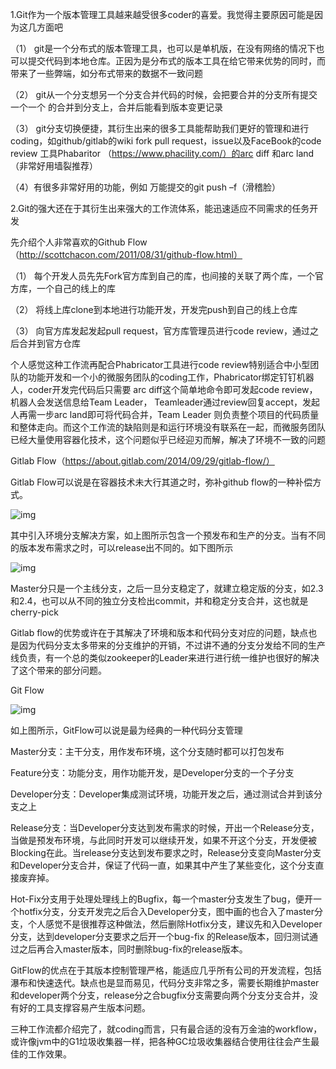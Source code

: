 1.Git作为一个版本管理工具越来越受很多coder的喜爱。我觉得主要原因可能是因为这几方面吧

（1） git是一个分布式的版本管理工具，也可以是单机版，在没有网络的情况下也可以提交代码到本地仓库。正因为是分布式的版本工具在给它带来优势的同时，而带来了一些弊端，如分布式带来的数据不一致问题

（2）  git从一个分支想另一个分支合并代码的时候，会把要合并的分支所有提交一个一个 的合并到分支上，合并后能看到版本变更记录

（3） git分支切换便捷，其衍生出来的很多工具能帮助我们更好的管理和进行coding，如github/gitlab的wiki fork pull request，issue以及FaceBook的code review 工具Phabaritor （https://www.phacility.com/）的arc diff 和arc land（非常好用墙裂推荐）

（4）有很多非常好用的功能，例如 万能提交的git push –f（滑稽脸）



2.Git的强大还在于其衍生出来强大的工作流体系，能迅速适应不同需求的任务开发

先介绍个人非常喜欢的Github Flow（http://scottchacon.com/2011/08/31/github-flow.html）

（1）       每个开发人员先先Fork官方库到自己的库，也间接的关联了两个库，一个官方库，一个自己的线上的库

（2）       将线上库clone到本地进行功能开发，开发完push到自己的线上仓库

（3）       向官方库发起发起pull request，官方库管理员进行code review，通过之后合并到官方仓库

个人感觉这种工作流再配合Phabricator工具进行code review特别适合中小型团队的功能开发和一个小的微服务团队的coding工作，Phabricator绑定钉钉机器人，coder开发完代码后只需要 arc diff这个简单地命令即可发起code review，机器人会发送信息给Team Leader， Teamleader通过review回复accept，发起人再需一步arc land即可将代码合并，Team Leader 则负责整个项目的代码质量和整体走向。而这个工作流的缺陷则是和运行环境没有联系在一起，而微服务团队已经大量使用容器化技术，这个问题似乎已经迎刃而解，解决了环境不一致的问题

Gitlab Flow（https://about.gitlab.com/2014/09/29/gitlab-flow/）

Gitlab Flow可以说是在容器技术未大行其道之时，弥补github flow的一种补偿方式。

![img](file:///C:\Users\dell\AppData\Local\Temp\msohtmlclip1\01\clip_image002.png)

 

其中引入环境分支解决方案，如上图所示包含一个预发布和生产的分支。当有不同的版本发布需求之时，可以release出不同的。如下图所示

![img](file:///C:\Users\dell\AppData\Local\Temp\msohtmlclip1\01\clip_image004.png)

Master分只是一个主线分支，之后一旦分支稳定了，就建立稳定版的分支，如2.3和2.4，也可以从不同的独立分支检出commit，并和稳定分支合并，这也就是cherry-pick

Gitlab flow的优势或许在于其解决了环境和版本和代码分支对应的问题，缺点也是因为代码分支太多带来的分支维护的开销，不过讲不通的分支分发给不同的生产线负责，有一个总的类似zookeeper的Leader来进行进行统一维护也很好的解决了这个带来的部分问题。

Git Flow

![img](file:///C:\Users\dell\AppData\Local\Temp\msohtmlclip1\01\clip_image006.png)

如上图所示，GitFlow可以说是最为经典的一种代码分支管理

Master分支：主干分支，用作发布环境，这个分支随时都可以打包发布

Feature分支：功能分支，用作功能开发，是Developer分支的一个子分支

Developer分支：Developer集成测试环境，功能开发之后，通过测试合并到该分支之上

Release分支：当Developer分支达到发布需求的时候，开出一个Release分支，当做是预发布环境，与此同时开发可以继续开发，如果不开这个分支，开发便被Blocking在此。当release分支达到发布要求之时，Release分支变向Master分支和Developer分支合并，保证了代码一直，如果其中产生了某些变化，这个分支直接废弃掉。

Hot-Fix分支用于处理处理线上的Bugfix，每一个master分支发生了bug，便开一个hotfix分支，分支开发完之后合入Developer分支，图中画的也合入了master分支，个人感觉不是很推荐这种做法，然后删除Hotfix分支，建议先和入Developer分支，达到developer分支要求之后开一个bug-fix 的Release版本，回归测试通过之后再合入master版本，同时删除bug-fix的release版本。

GitFlow的优点在于其版本控制管理严格，能适应几乎所有公司的开发流程，包括瀑布和快速迭代。缺点也是显而易见，代码分支非常之多，需要长期维护master和developer两个分支，release分之合bugfix分支需要向两个分支分支合并，没有好的工具支撑容易产生版本问题。

三种工作流都介绍完了，就coding而言，只有最合适的没有万金油的workflow，或许像jvm中的G1垃圾收集器一样，把各种GC垃圾收集器结合使用往往会产生最佳的工作效果。